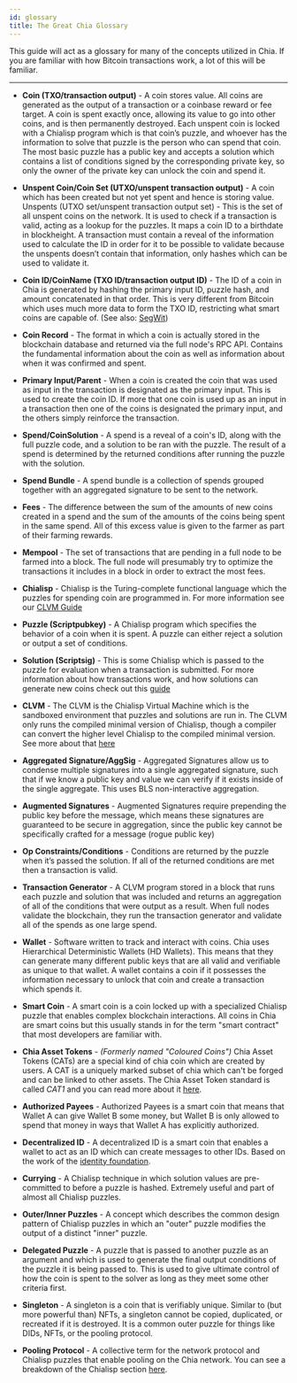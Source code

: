 ```yaml
---
id: glossary
title: The Great Chia Glossary
---
```


This guide will act as a glossary for many of the concepts utilized in Chia.
If you are familiar with how Bitcoin transactions work, a lot of this will be familiar.

---

* **Coin (TXO/transaction output)** - A coin stores value. All coins are generated as the output of a transaction or a coinbase reward or fee target. A coin is spent exactly once, allowing its value to go into other coins, and is then permanently destroyed. Each unspent coin is locked with a Chialisp program which is that coin’s puzzle, and whoever has the information to solve that puzzle is the person who can spend that coin. The most basic puzzle has a public key and accepts a solution which contains a list of conditions signed by the corresponding private key, so only the owner of the private key can unlock the coin and spend it.

* **Unspent Coin/Coin Set (UTXO/unspent transaction output)** - A coin which has been created but not yet spent and hence is storing value.
Unspents (UTXO set/unspent transaction output set) - This is the set of all unspent coins on the network. It is used to check if a transaction is valid, acting as a lookup for the puzzles. It maps a coin ID to a birthdate in blockheight. A transaction must contain a reveal of the information used to calculate the ID in order for it to be possible to validate because the unspents doesn’t contain that information, only hashes which can be used to validate it.

* **Coin ID/CoinName (TXO ID/transaction output ID)** - The ID of a coin in Chia is generated by hashing the primary input ID, puzzle hash, and amount concatenated in that order. This is very different from Bitcoin which uses much more data to form the TXO ID, restricting what smart coins are capable of. (See also: [SegWit](https://en.wikipedia.org/wiki/SegWit))

* **Coin Record** - The format in which a coin is actually stored in the blockchain database and returned via the full node's RPC API.  Contains the fundamental information about the coin as well as information about when it was confirmed and spent.

* **Primary Input/Parent** - When a coin is created the coin that was used as input in the transaction is designated as the primary input. This is used to create the coin ID. If more that one coin is used up as an input in a transaction then one of the coins is designated the primary input, and the others simply reinforce the transaction.

* **Spend/CoinSolution** - A spend is a reveal of a coin's ID, along with the full puzzle code, and a solution to be ran with the puzzle. The result of a spend is determined by the returned conditions after running the puzzle with the solution.

* **Spend Bundle** - A spend bundle is a collection of spends grouped together with an aggregated signature to be sent to the network.

* **Fees** - The difference between the sum of the amounts of new coins created in a spend and the sum of the amounts of the coins being spent in the same spend. All of this excess value is given to the farmer as part of their farming rewards.

* **Mempool** - The set of transactions that are pending in a full node to be farmed into a block.  The full node will presumably try to optimize the transactions it includes in a block in order to extract the most fees.

* **Chialisp** - Chialisp is the Turing-complete functional language which the puzzles for spending coin are programmed in. For more information see our [CLVM Guide](/docs/)

* **Puzzle (Scriptpubkey)** - A Chialisp program which specifies the behavior of a coin when it is spent. A puzzle can either reject a solution or output a set of conditions.

* **Solution (Scriptsig)** - This is some Chialisp which is passed to the puzzle for evaluation when a transaction is submitted. For more information about how transactions work, and how solutions can generate new coins check out this [guide](/docs/coins_spends_and_wallets)

* **CLVM** - The CLVM is the Chialisp Virtual Machine which is the sandboxed environment that puzzles and solutions are run in. The CLVM only runs the compiled minimal version of Chialisp, though a compiler can convert the higher level Chialisp to the compiled minimal version. See more about that [here](/docs/high_level_lang)

* **Aggregated Signature/AggSig** - Aggregated Signatures allow us to condense multiple signatures into a single aggregated signature, such that if we know a public key and value we can verify if it exists inside of the single aggregate. This uses BLS non-interactive aggregation.

* **Augmented Signatures** - Augmented Signatures require prepending the public key before the message, which means these signatures are guaranteed to be secure in aggregation, since the public key cannot be specifically crafted for a message (rogue public key)

* **Op Constraints/Conditions** - Conditions are returned by the puzzle when it’s passed the solution. If all of the returned conditions are met then a transaction is valid.

* **Transaction Generator** - A CLVM program stored in a block that runs each puzzle and solution that was included and returns an aggregation of all of the conditions that were output as a result.
When full nodes validate the blockchain, they run the transaction generator and validate all of the spends as one large spend.

* **Wallet** - Software written to track and interact with coins. Chia uses Hierarchical Deterministic Wallets (HD Wallets). This means that they can generate many different public keys that are all valid and verifiable as unique to that wallet. A wallet contains a coin if it possesses the information necessary to unlock that coin and create a transaction which spends it.

* **Smart Coin** - A smart coin is a coin locked up with a specialized Chialisp puzzle that enables complex blockchain interactions. All coins in Chia are smart coins but this usually stands in for the term "smart contract" that most developers are familiar with.

* **Chia Asset Tokens** - *(Formerly named "Coloured Coins")* Chia Asset Tokens (CATs) are a special kind of chia coin which are created by users. A CAT is a uniquely marked subset of chia which can't be forged and can be linked to other assets. The Chia Asset Token standard is called *CAT1* and you can read more about it [here](https://www.chia.net/2021/09/23/chia-token-standard-naming.en.html).

* **Authorized Payees** - Authorized Payees is a smart coin that means that Wallet A can give Wallet B some money, but Wallet B is only allowed to spend that money in ways that Wallet A has explicitly authorized.

* **Decentralized ID** - A decentralized ID is a smart coin that enables a wallet to act as an ID which can create messages to other IDs. Based on the work of the [identity foundation](https://identity.foundation/).

* **Currying** - A Chialisp technique in which solution values are pre-committed to before a puzzle is hashed.
Extremely useful and part of almost all Chialisp puzzles.

* **Outer/Inner Puzzles** - A concept which describes the common design pattern of Chialisp puzzles in which an "outer" puzzle modifies the output of a distinct "inner" puzzle.

* **Delegated Puzzle** - A puzzle that is passed to another puzzle as an argument and which is used to generate the final output conditions of the puzzle it is being passed to. This is used to give ultimate control of how the coin is spent to the solver as long as they meet some other criteria first.

* **Singleton** - A singleton is a coin that is verifiably unique. Similar to (but more powerful than) NFTs, a singleton cannot be copied, duplicated, or recreated if it is destroyed.
It is a common outer puzzle for things like DIDs, NFTs, or the pooling protocol.

* **Pooling Protocol** - A collective term for the network protocol and Chialisp puzzles that enable pooling on the Chia network.  You can see a breakdown of the Chialisp section [here](/docs/puzzles/pooling).